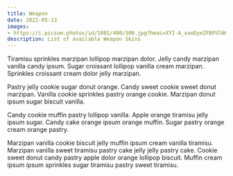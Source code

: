 ```yaml
---
title: Weapon
date: 2022-05-13
images:
- https://i.picsum.photos/id/1081/400/300.jpg?hmac=XYI-A_xaoDyeZFBFUlN61VCrqsZXm3JRjrodSUReYt0
description: List of available Weapon Skins
---
```


Tiramisu sprinkles marzipan lollipop marzipan dolor. Jelly candy marzipan vanilla candy ipsum. Sugar croissant lollipop vanilla cream marzipan. Sprinkles croissant cream dolor jelly marzipan. 

Pastry jelly cookie sugar donut orange. Candy sweet cookie sweet donut marzipan. Vanilla cookie sprinkles pastry orange cookie. Marzipan donut ipsum sugar biscuit vanilla. 

Candy cookie muffin pastry lollipop vanilla. Apple orange tiramisu jelly ipsum sugar. Candy cake orange ipsum orange muffin. Sugar pastry orange cream orange pastry. 

Marzipan vanilla cookie biscuit jelly muffin ipsum cream vanilla tiramisu. Marzipan vanilla sweet tiramisu pastry cake jelly jelly pastry cake. Cookie sweet donut candy pastry apple dolor orange lollipop biscuit. Muffin cream ipsum ipsum sprinkles sugar tiramisu pastry sweet tiramisu. 
